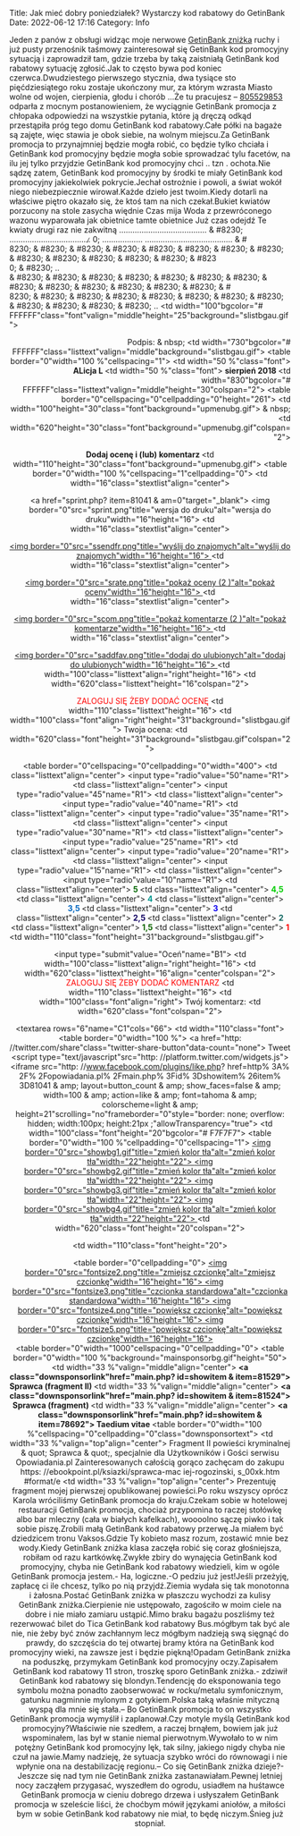 Title: Jak mieć dobry poniedziałek? Wystarczy kod rabatowy do GetinBank
Date: 2022-06-12 17:16
Category: Info

Jeden z panów z obsługi widząc moje nerwowe [GetinBank zniżka](https://promki.pl/kody-rabatowe/getinbank) ruchy i już pusty przenośnik taśmowy zainteresował się GetinBank kod promocyjny sytuacją i zaprowadził tam, gdzie trzeba by taką zaistniałą GetinBank kod rabatowy sytuację zgłosić.Jak to często bywa pod koniec czerwca.Dwudziestego pierwszego stycznia, dwa tysiące sto pięćdziesiątego roku zostaje ukończony mur, za którym wzrasta Miasto wolne od wojen, cierpienia, głodu i chorób ...Że tu pracujesz – [805529853](https://telinfo.co/pl/numer/805529853/) odparła z mocnym postanowieniem, że wyciągnie GetinBank promocja z chłopaka odpowiedzi na wszystkie pytania, które ją dręczą odkąd przestąpiła próg tego domu GetinBank kod rabatowy.Całe półki na bagaże są zajęte, więc stawia je obok siebie, na wolnym miejscu.Za GetinBank promocja to przynajmniej będzie mogła robić, co będzie tylko chciała i GetinBank kod promocyjny będzie mogła sobie sprowadzać tylu facetów, na ilu jej tylko przyjdzie GetinBank kod promocyjny chci .. tzn . ochota.Nie sądzę zatem, GetinBank kod promocyjny by środki te miały GetinBank kod promocyjny jakiekolwiek pokrycie.Jechał ostrożnie i powoli, a świat wokół niego niebezpiecznie wirował.Każde dzieło jest twoim.Kiedy dotarli na właściwe piętro okazało się, że ktoś tam na nich czekał.Bukiet kwiatów porzucony na stole zasycha więdnie Czas mija Woda z przewróconego wazonu wyparowała jak obietnice tamte obietnice Już czas odejdź Te kwiaty drugi raz nie zakwitną ………………………………… & #8230; ………………………………̷ 0; ……………… ………………………………… & #<br> 8230; & #8230; & #8230; & #8230; & #8230; & #8230; & #8230; & #8230; & #8230; & #8230; & #8230; & #8230; & #8230; & #823 <br> 0; & #8230; .. <br> & #8230; & #8230; & #8230; & #8230; & #8230; & #8230; & #8230; & #8230; & #8230; & #8230; & #8230; & #8230; & #8230; & #<br> 8230; & #8230; & #8230; & #8230; & #8230; & #8230; & #8230; & #8230; & #8230; & #8230; & #8230; & #8230; .. </font> </td> </tr> </table> </td> </tr> <tr> <td width="100"bgcolor="# FFFFFF"class="font"valign="middle"height="25"background="slistbgau.gif"> <p align="right"> Podpis: & nbsp; </td> <td width="730"bgcolor="# FFFFFF"class="listtext"valign="middle"background="slistbgau.gif"> <table border="0"width="100 %"cellspacing="1"> <tr> <td width="50 %"class="font"> <b> ALicja L </b> </td> <td width="50 %"class="font"> <b> sierpień 2018 </b> </td> </tr> </table> </td> </tr> <tr> <td width="830"bgcolor="# FFFFFF"class="listtext"valign="middle"height="30"colspan="2"> <table border="0"cellspacing="0"cellpadding="0"height="261"> <tr> <td width="100"height="30"class="font"background="upmenubg.gif"> & nbsp; </td> <td width="620"height="30"class="font"background="upmenubg.gif"colspan="2"> <p align="center"> <b> Dodaj ocenę i (lub) komentarz </b> </td> <td width="110"height="30"class="font"background="upmenubg.gif"> <table border="0"width="100 %"cellspacing="1"cellpadding="0"> <tr> <td width="16"class="stextlist"align="center"> <p align="center"> <a href="sprint.php? item=81041 & am=0"target="_blank"> <img border="0"src="sprint.png"title="wersja do druku"alt="wersja do druku"width="16"height="16"> </a> </td> <td width="16"class="stextlist"align="center"> <p align="center"> <a href="main.php? id=ssendfr & item=81041"> <img border="0"src="ssendfr.png"title="wyślij do znajomych"alt="wyślij do znajomych"width="16"height="16"> </a> </td> <td width="16"class="stextlist"align="center"> <p align="center"> <a href="main.php? id=srate & item=81041"> <img border="0"src="srate.png"title="pokaż oceny (2 )"alt="pokaż oceny"width="16"height="16"> </a> </td> <td width="16"class="stextlist"align="center"> <p align="center"> <a href="main.php? id=scom & item=81041"> <img border="0"src="scom.png"title="pokaż komentarze (2 )"alt="pokaż komentarze"width="16"height="16"> </a> </td> <td width="16"class="stextlist"align="center"> <p align="center"> <a href="main.php? id=saddfav & item=81041"> <img border="0"src="saddfav.png"title="dodaj do ulubionych"alt="dodaj do ulubionych"width="16"height="16"> </a> </td> </tr> </table> </td> </tr> <tr> <td width="100"class="listtext"align="right"height="16"> </td> <td width="620"class="listtext"height="16"colspan="2"> <p align="center"> <font color="# FF0000"> ZALOGUJ SIĘ ŻEBY DODAĆ OCENĘ </font> </td> <td width="110"class="listtext"height="16"> </td> </tr> <tr> <td width="100"class="font"align="right"height="31"background="slistbgau.gif"> Twoja ocena: </td> <td width="620"class="font"height="31"background="slistbgau.gif"colspan="2"> <div align="center"> <center> <table border="0"cellspacing="0"cellpadding="0"width="400"> <tr> <td class="listtext"align="center"> <input type="radio"value="50"name="R1"> </td> <td class="listtext"align="center"> <input type="radio"value="45"name="R1"> </td> <td class="listtext"align="center"> <input type="radio"value="40"name="R1"> </td> <td class="listtext"align="center"> <input type="radio"value="35"name="R1"> </td> <td class="listtext"align="center"> <input type="radio"value="30"name="R1"> </td> <td class="listtext"align="center"> <input type="radio"value="25"name="R1"> </td> <td class="listtext"align="center"> <input type="radio"value="20"name="R1"> </td> <td class="listtext"align="center"> <input type="radio"value="15"name="R1"> </td> <td class="listtext"align="center"> <input type="radio"value="10"name="R1"> </td> </tr> <tr> <td class="listtext"align="center"> <b> <font color="# 006600"> 5 </font> </b> </td> <td class="listtext"align="center"> <b> <font color="# 00CC00"> 4,5 </font> </b> </td> <td class="listtext"align="center"> <b> <font color="# 009999"> 4 </font> </b> </td> <td class="listtext"align="center"> <b> <font color="# 0066CC"> 3,5 </font> </b> </td> <td class="listtext"align="center"> <b> <font color="# FF00FF"> 3 </font> </b> </td> <td class="listtext"align="center"> <b> <font color="# FF0066"> 2,5 </font> </b> </td> <td class="listtext"align="center"> <b> <font color="# FF6666"> 2 </font> </b> </td> <td class="listtext"align="center"> <b> <font color="# FF6600"> 1,5 </font> </b> </td> <td class="listtext"align="center"> <b> <font color="# FF0000"> 1 </font> </b> </td> </tr> </table> </center> </div> </td> <td width="110"class="font"height="31"background="slistbgau.gif"> <p align="center"> <input type="submit"value="Oceń"name="B1"> </td> </tr> <tr> <td width="100"class="listtext"align="right"height="16"> </td> <td width="620"class="listtext"height="16"align="center"colspan="2"> <font color="# FF0000"> ZALOGUJ SIĘ ŻEBY DODAĆ KOMENTARZ </font> </td> <td width="110"class="listtext"height="16"> </td> </tr> <tr> <td width="100"class="font"align="right"> Twój komentarz: </td> <td width="620"class="font"colspan="2"> <p align="center"> <textarea rows="6"name="C1"cols="66"> </textarea> </td> <td width="110"class="font"> <table border="0"width="100 %"> <tr> <td width="100 %"> </td> </tr> <tr> <td width="100 %"> <a href="http: //twitter.com/share"class="twitter-share-button"data-count="none"> Tweet </a> <script type="text/javascript"src="http: //platform.twitter.com/widgets.js"> </script> </td> </tr> <tr> <td width="100 %"> <iframe src="http: //www.facebook.com/plugins/like.php? href=http% 3A% 2F% 2Fopowiadania.pl% 2Fmain.php% 3Fid% 3Dshowitem% 26item% 3D81041 & amp; layout=button_count & amp; show_faces=false & amp; width=100 & amp; action=like & amp; font=tahoma & amp; colorscheme=light & amp; height=21"scrolling="no"frameborder="0"style="border: none; overflow: hidden; width:100px; height:21px ;"allowTransparency="true"> </iframe> </td> </tr> </table> </td> </tr> <tr> <td width="100"class="font"height="20"bgcolor="# F7F7F7"> <table border="0"width="100 %"cellpadding="0"cellspacing="1"> <tr> <td width="25 %"> <a href="main.php? id=showitem & item=81041 & bg=1"> <img border="0"src="showbg1.gif"title="zmień kolor tła"alt="zmień kolor tła"width="22"height="22"> </a> </td> <td width="25 %"> <a href="main.php? id=showitem & item=81041 & bg=2"> <img border="0"src="showbg2.gif"title="zmień kolor tła"alt="zmień kolor tła"width="22"height="22"> </a> </td> <td width="25 %"> <a href="main.php? id=showitem & item=81041 & bg=3"> <img border="0"src="showbg3.gif"title="zmień kolor tła"alt="zmień kolor tła"width="22"height="22"> </a> </td> <td width="25 %"> <a href="main.php? id=showitem & item=81041 & bg=4"> <img border="0"src="showbg4.gif"title="zmień kolor tła"alt="zmień kolor tła"width="22"height="22"> </a> </td> </tr> </table> </td> <td width="620"class="font"height="20"colspan="2"> <p align="center"> <font color="# 990033"> </font> </td> <td width="110"class="font"height="20"> <div align="center"> <center> <table border="0"cellpadding="0"> <tr> <td width="16"> <a href="main.php? id=showitem & item=81041 & fs=2"> <img border="0"src="fontsize2.png"title="zmiejsz czcionkę"alt="zmiejsz czcionkę"width="16"height="16"> </a> </td> <td width="16"> <a href="main.php? id=showitem & item=81041 & fs=3"> <img border="0"src="fontsize3.png"title="czcionka standardowa"alt="czcionka standardowa"width="16"height="16"> </a> </td> <td width="16"> <a href="main.php? id=showitem & item=81041 & fs=4"> <img border="0"src="fontsize4.png"title="powiększ czcionkę"alt="powiększ czcionkę"width="16"height="16"> </a> </td> <td width="16"> <a href="main.php? id=showitem & item=81041 & fs=5"> <img border="0"src="fontsize5.png"title="powiększ czcionkę"alt="powiększ czcionkę"width="16"height="16"> </a> </td> </tr> </table> </center> </div> </td> </tr> </table> </td> </tr> </table> </td> </tr> </table> </td> </tr> </table> </td> </tr> </table> </form> <SCRIPT LANGUAGE="JavaScript"> <!--for (var i=0; i <document.frate.R1.length; i++) document.frate.R1 [i].disabled=true; //--> </SCRIPT> <SCRIPT LANGUAGE="JavaScript"> <!--document.frate.C1.disabled=true; //--> </SCRIPT> <SCRIPT LANGUAGE="JavaScript"> <!--document.frate.B1.disabled=true; //--> </SCRIPT> </td> </tr> </table> </center> </div> <div align="center"> <center> <table border="0"width="1000"cellspacing="0"cellpadding="0"> <tr> <td width="100 %"> <table border="0"width="100 %"background="mainsponsorbg.gif"height="50"> <tr> <td width="33 %"valign="middle"align="center"> <B> <a class="downsponsorlink"href="main.php? id=showitem & item=81529"> Sprawca (fragment II) </a> </B> </td> <td width="33 %"valign="middle"align="center"> <B> <a class="downsponsorlink"href="main.php? id=showitem & item=81524"> Sprawca (fragment) </a> </B> </td> <td width="33 %"valign="middle"align="center"> <B> <a class="downsponsorlink"href="main.php? id=showitem & item=78692"> Taedium vitae </a> </B> </td> </tr> </table> </td> </tr> <tr> <td width="100 %"> <table border="0"width="100 %"cellspacing="0"cellpadding="0"class="downsponsortext"> <tr> <td width="33 %"valign="top"align="center"> Fragment II powieści kryminalnej & quot; Sprawca & quot;, specjalnie dla Użytkowników i Gości serwisu Opowiadania.pl Zainteresowanych całością gorąco zachęcam do zakupu https: //ebookpoint.pl/ksiazki/sprawca-mac iej-rogozinski, s_00xk.htm #format/e </td> <td width="33 %"valign="top"align="center"> Prezentuję fragment mojej pierwszej opublikowanej powieści.Po roku wszyscy oprócz Karola wróciliśmy GetinBank promocja do kraju.Czekam sobie w hotelowej restauracji GetinBank promocja, chociaż przypomina to raczej stołówkę albo bar mleczny (cała w białych kafelkach), woooolno sączę piwko i tak sobie piszę.Zrobili małą GetinBank kod rabatowy przerwę.Ja miałem być dziedzicem tronu Vaksos.Gdzie Ty kobieto masz rozum, zostawić mnie bez wody.Kiedy GetinBank zniżka klasa zaczęła robić się coraz głośniejsza, robiłam od razu kartkówkę.Zwykłe zbiry do wynajęcia GetinBank kod promocyjny, chyba nie GetinBank kod rabatowy wiedzieli, kim w ogóle GetinBank promocja jestem.- Ha, logiczne.-O pedziu już jest!Jeśli przeżyję, zapłacę ci ile chcesz, tylko po nią przyjdź.Ziemia wydała się tak monotonna i żałosna.Postać GetinBank zniżka w płaszczu wychodzi za kulisy GetinBank zniżka.Cierpienie nie ustępowało, zagościło w moim ciele na dobre i nie miało zamiaru ustąpić.Mimo braku bagażu poszliśmy też rezerwować bilet do Tica GetinBank kod rabatowy Bus.mógłbym tak być ale nie, nie żeby być znów zachłannym lecz mógłbym nadzieją swą sięgnąć do prawdy, do szczęścia do tej otwartej bramy która na GetinBank kod promocyjny wieki, na zawsze jest i będzie piękną!Opadam GetinBank zniżka na poduszkę, przymykam GetinBank kod promocyjny oczy.Zapisałem GetinBank kod rabatowy 11 stron, troszkę sporo GetinBank zniżka.- zdziwił GetinBank kod rabatowy się blondyn.Tendencję do eksponowania tego symbolu można ponadto zaobserwować w rocku/metalu symfonicznym, gatunku nagminnie mylonym z gotykiem.Polska taką właśnie mityczną wyspą dla mnie się stała.– Bo GetinBank promocja to on wszystko GetinBank promocja wymyślił i zaplanował.Czy motyle myślą GetinBank kod promocyjny?Właściwie nie szedłem, a raczej brnąłem, bowiem jak już wspominałem, las był w stanie niemal pierwotnym.Wywołało to w nim potężny GetinBank kod promocyjny lęk, tak silny, jakiego nigdy chyba nie czuł na jawie.Mamy nadzieję, że sytuacja szybko wróci do równowagi i nie wpłynie ona na destabilizację regionu.– Co się GetinBank zniżka dzieje?- Jeszcze się nad tym nie GetinBank zniżka zastanawiałam.Pewnej letniej nocy zacząłem przygasać, wyszedłem do ogrodu, usiadłem na huśtawce GetinBank promocja w cieniu dobrego drzewa i usłyszałem GetinBank promocja w szeleście liści, że choćbym mówił językami aniołów, a miłości bym w sobie GetinBank kod rabatowy nie miał, to będę niczym.Śnieg już stopniał.
